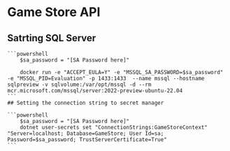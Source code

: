 # Game Store API

## Satrting SQL Server

    ```powershell
        $sa_password = "[SA Password here]"

        docker run -e "ACCEPT_EULA=Y" -e "MSSQL_SA_PASSWORD=$sa_password" -e "MSSQL_PID=Evaluation" -p 1433:1433  --name mssql --hostname sqlpreview -v sqlvolume:/var/opt/mssql -d --rm mcr.microsoft.com/mssql/server:2022-preview-ubuntu-22.04
    ```
    ## Setting the connection string to secret manager

    ```powershell
        $sa_password = "[SA Password here]"
        dotnet user-secrets set "ConnectionStrings:GameStoreContext" "Server=localhost; Database=GameStore; User Id=sa; Password=$sa_password; TrustServerCertificate=True"
    ```
